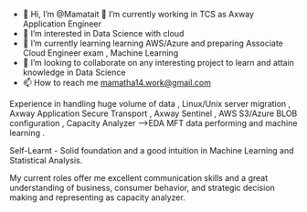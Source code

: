 - 👋 Hi, I’m @Mamatait
🔭 I’m currently working in TCS as Axway Application Engineer
- 👀 I’m interested in Data Science with cloud
- 🌱 I’m currently learning learning AWS/Azure and preparing Associate Cloud Engineer exam , Machine Learning
- 💞️ I’m looking to collaborate on any interesting project to learn and attain knowledge in Data Science
- 📫 How to reach me mamatha14.work@gmail.com

Experience in handling huge volume of data , Linux/Unix server migration , Axway Application Secure Transport , Axway Sentinel , AWS S3/Azure BLOB configuration , 
Capacity Analyzer -->EDA MFT data performing and machine learning . 

Self-Learnt - Solid foundation and a good intuition in Machine Learning and Statistical Analysis. 

My current roles offer me excellent communication skills and a great understanding of business, consumer behavior, and strategic decision making and representing as capacity analyzer.

<!---
Mamatait/Mamatait is a ✨ special ✨ repository because its `README.md` (this file) appears on your GitHub profile.
You can click the Preview link to take a look at your changes.
--->
